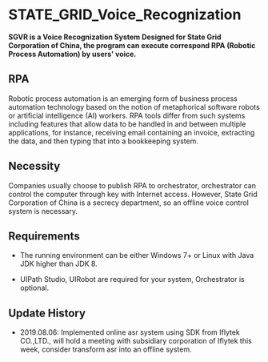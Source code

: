 # STATE_GRID_Voice_Recognization

**SGVR is a Voice Recognization System Designed for State Grid Corporation of China, the program can execute correspond RPA (Robotic Process Automation) by users' voice.**


## RPA
Robotic process automation is an emerging form of business process automation technology based on the notion of metaphorical software robots or artificial intelligence (AI) workers. RPA tools differ from such systems including features that allow data to be handled in and between multiple applications, for instance, receiving email containing an invoice, extracting the data, and then typing that into a bookkeeping system.

## Necessity
Companies usually choose to publish RPA to orchestrator, orchestrator can control the computer through key with Internet access. However, State Grid Corporation of China is a secrecy department, so an offline voice control system is necessary. 


## Requirements

 - The running environment can be either Windows 7+ or Linux with Java JDK higher than JDK 8. 

 - UIPath Studio, UIRobot are required for your system, Orchestrator is optional.

## Update History

 - 2019.08.06: Implemented online asr system using SDK from Iflytek CO.,LTD., will hold a meeting with subsidiary corporation of Iflytek this week, consider transform asr into an offline system.

